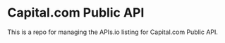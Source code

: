 # Capital.com Public API
This is a repo for managing the APIs.io listing for Capital.com Public API.